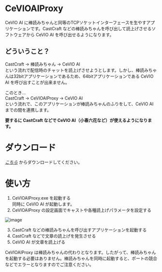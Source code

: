 # CeVIOAIProxy
CeVIO AI に棒読みちゃんと同等のTCPソケットインターフェースを生やすアプリケーションです。CastCraft などの棒読みちゃんを呼び出して読上げさせるソフトウェアから CeVIO AI を呼び出せるようになります。

## どういうこと？
CastCraft → 棒読みちゃん → CeVIO AI  
という流れで配信時のチャットを読上げさせようとします。しかし、棒読みちゃんは32bitアプリケーションであるため、64bitアプリケーションである CeVIO AI を呼び出すことが出来ません。

このとき…  
CastCraft → CeVIOAIProxy → CeVIO AI  
という流れで、このアプリケーションが棒読みちゃんのふりをして、CeVIO AI までの間を連携します。

**要するに CastCraft などで CeVIO AI（小春六花など）が使えるようになります。**

# ダウンロード
*[こちら](https://github.com/anoyetta/CeVIOAIProxy/releases)* からダウンロードしてください。

# 使い方
1. CeVIOAIProxy.exe を起動する  
同時に CeVIO AI が起動します。
2. CeVIOAIProxy の設定画面でキャストや各種読上げパラメータを設定する

![image](https://user-images.githubusercontent.com/8295826/131949148-e01802aa-c2c9-4c69-a818-8a3298a9da18.png)

3. CastCraft などの棒読みちゃんを呼び出すアプリケーションを起動する
4. CastCraft などで文章の読上げを発生させる
5. CeVIO AI が文章を読上げる

CeVIOAIProxy は棒読みちゃんの代わりとなります。したがって、棒読みちゃんを起動する必要はありません。棒読みちゃんを同時に起動すると、ポートの競合などでエラーとなりますのでご注意ください。
